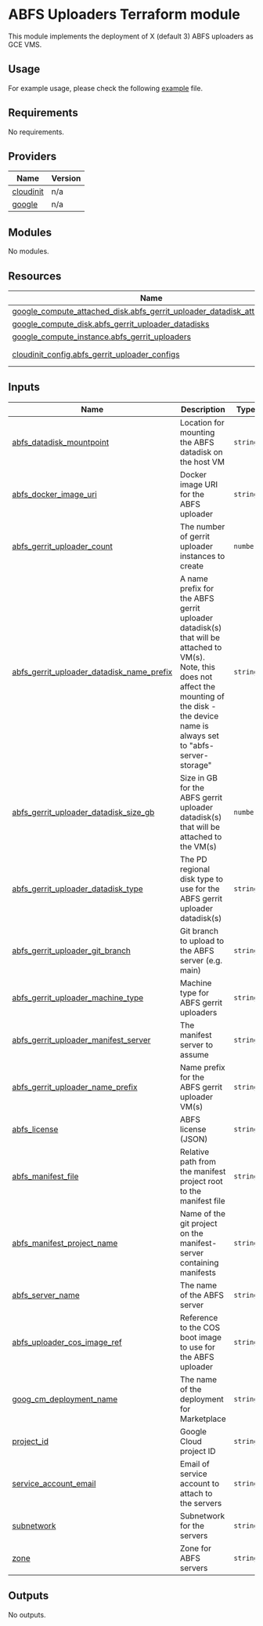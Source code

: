 # ABFS Uploaders Terraform module

This module implements the deployment of X (default 3) ABFS uploaders as GCE VMS.

## Usage

For example usage, please check the following [example](../../examples/simple/main.tf) file.

<!-- BEGIN_TF_DOCS -->
## Requirements

No requirements.

## Providers

| Name | Version |
|------|---------|
| <a name="provider_cloudinit"></a> [cloudinit](#provider\_cloudinit) | n/a |
| <a name="provider_google"></a> [google](#provider\_google) | n/a |

## Modules

No modules.

## Resources

| Name | Type |
|------|------|
| [google_compute_attached_disk.abfs_gerrit_uploader_datadisk_attachments](https://registry.terraform.io/providers/hashicorp/google/latest/docs/resources/compute_attached_disk) | resource |
| [google_compute_disk.abfs_gerrit_uploader_datadisks](https://registry.terraform.io/providers/hashicorp/google/latest/docs/resources/compute_disk) | resource |
| [google_compute_instance.abfs_gerrit_uploaders](https://registry.terraform.io/providers/hashicorp/google/latest/docs/resources/compute_instance) | resource |
| [cloudinit_config.abfs_gerrit_uploader_configs](https://registry.terraform.io/providers/hashicorp/cloudinit/latest/docs/data-sources/config) | data source |

## Inputs

| Name | Description | Type | Default | Required |
|------|-------------|------|---------|:--------:|
| <a name="input_abfs_datadisk_mountpoint"></a> [abfs\_datadisk\_mountpoint](#input\_abfs\_datadisk\_mountpoint) | Location for mounting the ABFS datadisk on the host VM | `string` | `"/mnt/disks/abfs-data"` | no |
| <a name="input_abfs_docker_image_uri"></a> [abfs\_docker\_image\_uri](#input\_abfs\_docker\_image\_uri) | Docker image URI for the ABFS uploader | `string` | n/a | yes |
| <a name="input_abfs_gerrit_uploader_count"></a> [abfs\_gerrit\_uploader\_count](#input\_abfs\_gerrit\_uploader\_count) | The number of gerrit uploader instances to create | `number` | `3` | no |
| <a name="input_abfs_gerrit_uploader_datadisk_name_prefix"></a> [abfs\_gerrit\_uploader\_datadisk\_name\_prefix](#input\_abfs\_gerrit\_uploader\_datadisk\_name\_prefix) | A name prefix for the ABFS gerrit uploader datadisk(s) that will be attached to VM(s). Note, this does not affect the mounting of the disk - the device name is always set to "abfs-server-storage" | `string` | `"abfs-gerrit-uploader-datadisk"` | no |
| <a name="input_abfs_gerrit_uploader_datadisk_size_gb"></a> [abfs\_gerrit\_uploader\_datadisk\_size\_gb](#input\_abfs\_gerrit\_uploader\_datadisk\_size\_gb) | Size in GB for the ABFS gerrit uploader datadisk(s) that will be attached to the VM(s) | `number` | `4096` | no |
| <a name="input_abfs_gerrit_uploader_datadisk_type"></a> [abfs\_gerrit\_uploader\_datadisk\_type](#input\_abfs\_gerrit\_uploader\_datadisk\_type) | The PD regional disk type to use for the ABFS gerrit uploader datadisk(s) | `string` | `"pd-ssd"` | no |
| <a name="input_abfs_gerrit_uploader_git_branch"></a> [abfs\_gerrit\_uploader\_git\_branch](#input\_abfs\_gerrit\_uploader\_git\_branch) | Git branch to upload to the ABFS server (e.g. main) | `string` | `"main"` | no |
| <a name="input_abfs_gerrit_uploader_machine_type"></a> [abfs\_gerrit\_uploader\_machine\_type](#input\_abfs\_gerrit\_uploader\_machine\_type) | Machine type for ABFS gerrit uploaders | `string` | `"n2d-standard-48"` | no |
| <a name="input_abfs_gerrit_uploader_manifest_server"></a> [abfs\_gerrit\_uploader\_manifest\_server](#input\_abfs\_gerrit\_uploader\_manifest\_server) | The manifest server to assume | `string` | `"android.googlesource.com"` | no |
| <a name="input_abfs_gerrit_uploader_name_prefix"></a> [abfs\_gerrit\_uploader\_name\_prefix](#input\_abfs\_gerrit\_uploader\_name\_prefix) | Name prefix for the ABFS gerrit uploader VM(s) | `string` | `"abfs-gerrit-uploader"` | no |
| <a name="input_abfs_license"></a> [abfs\_license](#input\_abfs\_license) | ABFS license (JSON) | `string` | n/a | yes |
| <a name="input_abfs_manifest_file"></a> [abfs\_manifest\_file](#input\_abfs\_manifest\_file) | Relative path from the manifest project root to the manifest file | `string` | `"default.xml"` | no |
| <a name="input_abfs_manifest_project_name"></a> [abfs\_manifest\_project\_name](#input\_abfs\_manifest\_project\_name) | Name of the git project on the manifest-server containing manifests | `string` | `"platform/manifest"` | no |
| <a name="input_abfs_server_name"></a> [abfs\_server\_name](#input\_abfs\_server\_name) | The name of the ABFS server | `string` | n/a | yes |
| <a name="input_abfs_uploader_cos_image_ref"></a> [abfs\_uploader\_cos\_image\_ref](#input\_abfs\_uploader\_cos\_image\_ref) | Reference to the COS boot image to use for the ABFS uploader | `string` | `"projects/cos-cloud/global/images/family/cos-109-lts"` | no |
| <a name="input_goog_cm_deployment_name"></a> [goog\_cm\_deployment\_name](#input\_goog\_cm\_deployment\_name) | The name of the deployment for Marketplace | `string` | `""` | no |
| <a name="input_project_id"></a> [project\_id](#input\_project\_id) | Google Cloud project ID | `string` | n/a | yes |
| <a name="input_service_account_email"></a> [service\_account\_email](#input\_service\_account\_email) | Email of service account to attach to the servers | `string` | n/a | yes |
| <a name="input_subnetwork"></a> [subnetwork](#input\_subnetwork) | Subnetwork for the servers | `string` | n/a | yes |
| <a name="input_zone"></a> [zone](#input\_zone) | Zone for ABFS servers | `string` | n/a | yes |

## Outputs

No outputs.
<!-- END_TF_DOCS -->
